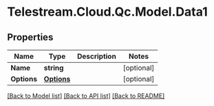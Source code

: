 # Telestream.Cloud.Qc.Model.Data1
## Properties

Name | Type | Description | Notes
------------ | ------------- | ------------- | -------------
**Name** | **string** |  | [optional] 
**Options** | [**Options**](Options.md) |  | [optional] 

[[Back to Model list]](../README.md#documentation-for-models) [[Back to API list]](../README.md#documentation-for-api-endpoints) [[Back to README]](../README.md)

